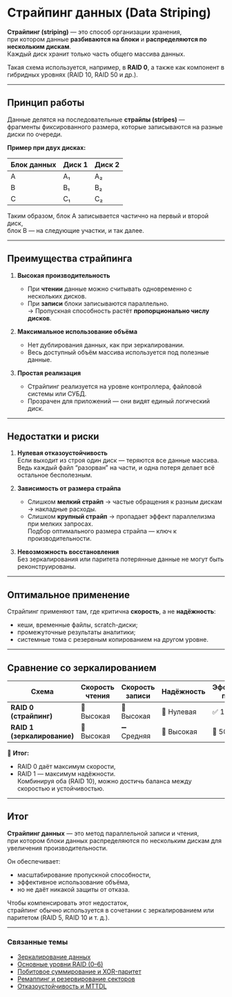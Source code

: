 # Страйпинг данных (Data Striping)

**Страйпинг (striping)** — это способ организации хранения,  
при котором данные **разбиваются на блоки** и **распределяются по нескольким дискам**.  
Каждый диск хранит только часть общего массива данных.  

Такая схема используется, например, в **RAID 0**, а также как компонент в гибридных уровнях (RAID 10, RAID 50 и др.).  

---

## Принцип работы

Данные делятся на последовательные **страйпы (stripes)** —  
фрагменты фиксированного размера, которые записываются на разные диски по очереди.

**Пример при двух дисках:**

| Блок данных | Диск 1 | Диск 2 |
|--------------|--------|--------|
| A | A₁ | A₂ |
| B | B₁ | B₂ |
| C | C₁ | C₂ |

Таким образом, блок A записывается частично на первый и второй диск,  
блок B — на следующие участки, и так далее.  

---

## Преимущества страйпинга

1. **Высокая производительность**  
   - При **чтении** данные можно считывать одновременно с нескольких дисков.  
   - При **записи** блоки записываются параллельно.  
   → Пропускная способность растёт **пропорционально числу дисков**.

2. **Максимальное использование объёма**  
   - Нет дублирования данных, как при зеркалировании.  
   - Весь доступный объём массива используется под полезные данные.

3. **Простая реализация**  
   - Страйпинг реализуется на уровне контроллера, файловой системы или СУБД.  
   - Прозрачен для приложений — они видят единый логический диск.

---

## Недостатки и риски

1. **Нулевая отказоустойчивость**  
   Если выходит из строя один диск — теряются все данные массива.  
   Ведь каждый файл “разорван” на части, и одна потеря делает всё остальное бесполезным.

2. **Зависимость от размера страйпа**  
   - Слишком **мелкий страйп** → частые обращения к разным дискам → накладные расходы.  
   - Слишком **крупный страйп** → пропадает эффект параллелизма при мелких запросах.  
   Подбор оптимального размера страйпа — ключ к производительности.

3. **Невозможность восстановления**  
   Без зеркалирования или паритета потерянные данные не могут быть реконструированы.

---

## Оптимальное применение

Страйпинг применяют там, где критична **скорость**, а не **надёжность**:

- кеши, временные файлы, scratch-диски;
- промежуточные результаты аналитики;
- системные тома с резервным копированием на другом уровне.

---

## Сравнение со зеркалированием

| Схема | Скорость чтения | Скорость записи | Надёжность | Эффективность по объёму |
|--------|----------------|----------------|-------------|--------------------------|
| **RAID 0 (страйпинг)** | 🔼 Высокая | 🔼 Высокая | 🔻 Нулевая | ✅ 100% |
| **RAID 1 (зеркалирование)** | 🔼 Высокая | ➖ Средняя | 🔼 Высокая | 🔻 50% |

📘 **Итог:**  
- RAID 0 даёт максимум скорости,  
- RAID 1 — максимум надёжности.  
Комбинируя оба (RAID 10), можно достичь баланса между скоростью и устойчивостью.

---

## Итог

**Страйпинг данных** — это метод параллельной записи и чтения,  
при котором блоки данных распределяются по нескольким дискам для увеличения производительности.  

Он обеспечивает:

- масштабирование пропускной способности,  
- эффективное использование объёма,  
- но не даёт никакой защиты от отказа.

Чтобы компенсировать этот недостаток,  
страйпинг обычно используется в сочетании с зеркалированием или паритетом (RAID 5, RAID 10 и т. д.).

---

### Связанные темы

- [Зеркалирование данных](./Mirroring.md)  
- [Основные уровни RAID (0–6)](./RAID_Levels.md)  
- [Побитовое суммирование и XOR-паритет](./Parity_and_XOR.md)  
- [Ремаппинг и резервирование секторов](./Remapping_and_SectorSparing.md)  
- [Отказоустойчивость и MTTDL](../FaultTolerance/MTBF_and_MTTDL.md)
